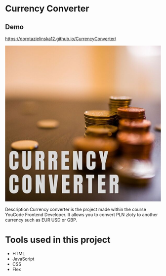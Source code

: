 # Currency Converter

## Demo

https://dorotazielinska12.github.io/CurrencyConverter/

![](image/image.jpg)

Description
Currency converter is the project made within the course YouCode Frontend Developer. It allows you to convert PLN zloty to another currency such as EUR USD or GBP.

# Tools used in this project

- HTML
- JavaScript
- CSS
- Flex

